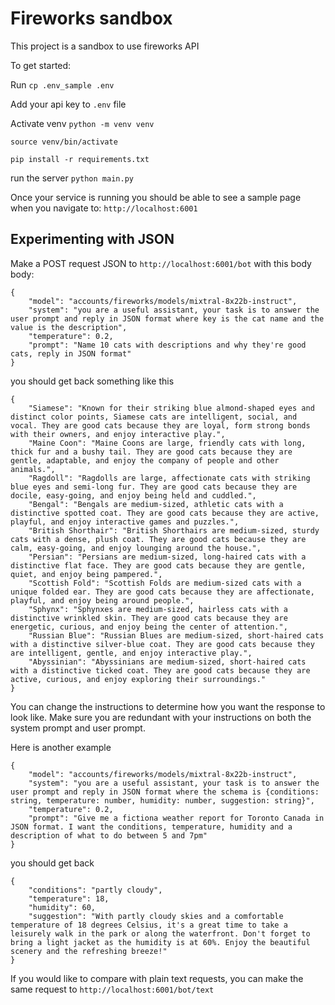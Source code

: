 # Fireworks sandbox
This project is a sandbox to use fireworks API

To get started:

Run 
`cp .env_sample .env`

Add your api key to `.env` file

Activate venv
`python -m venv venv`

`source venv/bin/activate`

`pip install -r requirements.txt`

run the server
`python main.py`


Once your service is running you should be able to see a sample page when you navigate to:
`http://localhost:6001`

## Experimenting with JSON

Make a POST request JSON to `http://localhost:6001/bot`
with this body body:
```
{
	"model": "accounts/fireworks/models/mixtral-8x22b-instruct",
	"system": "you are a useful assistant, your task is to answer the user prompt and reply in JSON format where key is the cat name and the value is the description",
	"temperature": 0.2,
	"prompt": "Name 10 cats with descriptions and why they're good cats, reply in JSON format"
}
```
you should get back something like this
```
{
	"Siamese": "Known for their striking blue almond-shaped eyes and distinct color points, Siamese cats are intelligent, social, and vocal. They are good cats because they are loyal, form strong bonds with their owners, and enjoy interactive play.",
	"Maine Coon": "Maine Coons are large, friendly cats with long, thick fur and a bushy tail. They are good cats because they are gentle, adaptable, and enjoy the company of people and other animals.",
	"Ragdoll": "Ragdolls are large, affectionate cats with striking blue eyes and semi-long fur. They are good cats because they are docile, easy-going, and enjoy being held and cuddled.",
	"Bengal": "Bengals are medium-sized, athletic cats with a distinctive spotted coat. They are good cats because they are active, playful, and enjoy interactive games and puzzles.",
	"British Shorthair": "British Shorthairs are medium-sized, sturdy cats with a dense, plush coat. They are good cats because they are calm, easy-going, and enjoy lounging around the house.",
	"Persian": "Persians are medium-sized, long-haired cats with a distinctive flat face. They are good cats because they are gentle, quiet, and enjoy being pampered.",
	"Scottish Fold": "Scottish Folds are medium-sized cats with a unique folded ear. They are good cats because they are affectionate, playful, and enjoy being around people.",
	"Sphynx": "Sphynxes are medium-sized, hairless cats with a distinctive wrinkled skin. They are good cats because they are energetic, curious, and enjoy being the center of attention.",
	"Russian Blue": "Russian Blues are medium-sized, short-haired cats with a distinctive silver-blue coat. They are good cats because they are intelligent, gentle, and enjoy interactive play.",
	"Abyssinian": "Abyssinians are medium-sized, short-haired cats with a distinctive ticked coat. They are good cats because they are active, curious, and enjoy exploring their surroundings."
}
```

You can change the instructions to determine how you want the response to look like. Make sure you are redundant with your instructions on both the system prompt and user prompt. 

Here is another example
```
{
	"model": "accounts/fireworks/models/mixtral-8x22b-instruct",
	"system": "you are a useful assistant, your task is to answer the user prompt and reply in JSON format where the schema is {conditions: string, temperature: number, humidity: number, suggestion: string}",
	"temperature": 0.2,
	"prompt": "Give me a fictiona weather report for Toronto Canada in JSON format. I want the conditions, temperature, humidity and a description of what to do between 5 and 7pm"
}
```

you should get back 
```
{
	"conditions": "partly cloudy",
	"temperature": 18,
	"humidity": 60,
	"suggestion": "With partly cloudy skies and a comfortable temperature of 18 degrees Celsius, it's a great time to take a leisurely walk in the park or along the waterfront. Don't forget to bring a light jacket as the humidity is at 60%. Enjoy the beautiful scenery and the refreshing breeze!"
}
```

If you would like to compare with plain text requests, you can make the same request to 
`http://localhost:6001/bot/text`